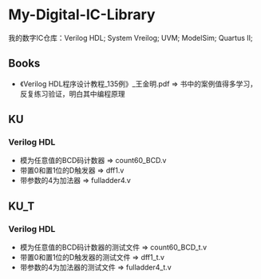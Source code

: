 # My-Digital-IC-Library
我的数字IC仓库：Verilog HDL; System Vreilog; UVM; ModelSim; Quartus II;
## Books
 - 《Verilog HDL程序设计教程_135例》_王金明.pdf  =>  书中的案例值得多学习，反复练习验证，明白其中编程原理

## KU
### Verilog HDL
 - 模为任意值的BCD码计数器  =>  count60_BCD.v
 - 带置0和置1位的D触发器  =>  dff1.v
 - 带参数的4为加法器  =>  fulladder4.v




## KU_T
### Verilog HDL
 - 模为任意值的BCD码计数器的测试文件  =>  count60_BCD_t.v
 - 带置0和置1位的D触发器的测试文件  =>  dff1_t.v
 - 带参数的4为加法器的测试文件  =>  fulladder4_t.v
 
 
 
 
 
 
 
 
 
 
